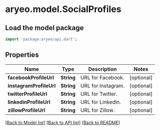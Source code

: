 # aryeo.model.SocialProfiles

## Load the model package
```dart
import 'package:aryeo/api.dart';
```

## Properties
Name | Type | Description | Notes
------------ | ------------- | ------------- | -------------
**facebookProfileUrl** | **String** | URL for Facebook. | [optional] 
**instagramProfileUrl** | **String** | URL for Instagram. | [optional] 
**twitterProfileUrl** | **String** | URL for Twitter. | [optional] 
**linkedinProfileUrl** | **String** | URL for LinkedIn. | [optional] 
**zillowProfileUrl** | **String** | URL for Zillow. | [optional] 

[[Back to Model list]](../README.md#documentation-for-models) [[Back to API list]](../README.md#documentation-for-api-endpoints) [[Back to README]](../README.md)


